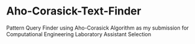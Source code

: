 # Aho-Corasick-Text-Finder
Pattern Query Finder using Aho-Corasick Algorithm as my submission for Computational Engineering Laboratory Assistant Selection
